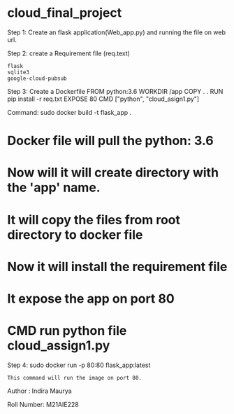 # cloud_final_project

Step 1: Create an flask application(Web_app.py) and running the file on web url.

Step 2: create a Requirement file (req.text)

    flask
    sqlite3
    google-cloud-pubsub


Step 3: Create a Dockerfile FROM python:3.6 WORKDIR /app COPY . . RUN pip install -r req.txt EXPOSE 80 CMD ["python", "cloud_asign1.py"]

Command: sudo docker build -t flask_app .

 # Docker file will pull the python: 3.6
 # Now will it will create directory with the 'app' name.
 # It will copy the files from root directory to docker file
 # Now it will install the requirement file 
 # It expose the app on port 80
 # CMD run python file cloud_assign1.py
Step 4: sudo docker run -p 80:80 flask_app:latest

    This command will run the image on port 80.


    
Author : Indira Maurya

Roll Number: M21AIE228